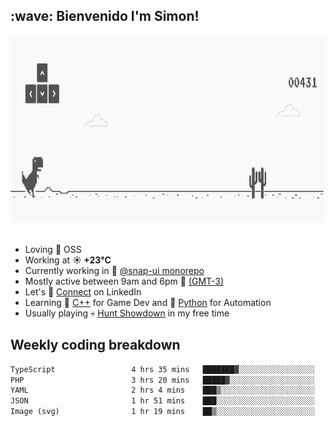 <h2>:wave: <b>Bienvenido I'm Simon!&nbsp;</b></h2>

<section>
  <img src="./static/banner.gif" height=300 width=1000>
</section>

<br>

<ul>
  <li>
     Loving 🤍 OSS
  </li>
  <li>
		<!--START_SECTION:weather-->
		Working at <b>☀️   +23°C</b>
		<!--END_SECTION:weather-->
  </li>
  <li>
    Currently working in 🎨&nbsp;<a href=https://github.com/snapverse/snap-ui target=_blank>@snap-ui monorepo</a>
  </li>
  <li>
    Mostly active between 9am and 6pm 🚩 <a href=https://onlinealarmkur.com/world/es target=_blank>(GMT-3)</a>
  </li>
  <li>
    Let's 🔗&nbsp;<a href=https://www.linkedin.com/in/itssimmons target=_blank>Connect</a> on LinkedIn
  </li>
  <li>
    Learning 👴&nbsp;<a href=https://images3.memedroid.com/images/UPLOADED755/65f2bce6734f6.webp target=_blank>C++</a> for Game Dev and 🐍&nbsp;<a href=https://qph.cf2.quoracdn.net/main-qimg-4472b6229cb75bf66ab531f3ebd4f975-lq target=_blank>Python</a> for Automation
  </li>
  <li>
    Usually playing 💀&nbsp;<a href=https://www.huntshowdown.com target=_blank>Hunt Showdown</a> in my free time
  </li>
</ul>

<h2><b>Weekly coding breakdown </b></h2>

<!--START_SECTION:waka-->

```txt
TypeScript                 4 hrs 35 mins   ███████▓░░░░░░░░░░░░░░░░░   30.48 %
PHP                        3 hrs 20 mins   █████▓░░░░░░░░░░░░░░░░░░░   22.22 %
YAML                       2 hrs 4 mins    ███▒░░░░░░░░░░░░░░░░░░░░░   13.79 %
JSON                       1 hr 51 mins    ███░░░░░░░░░░░░░░░░░░░░░░   12.30 %
Image (svg)                1 hr 19 mins    ██▒░░░░░░░░░░░░░░░░░░░░░░   08.80 %
```

<!--END_SECTION:waka-->
